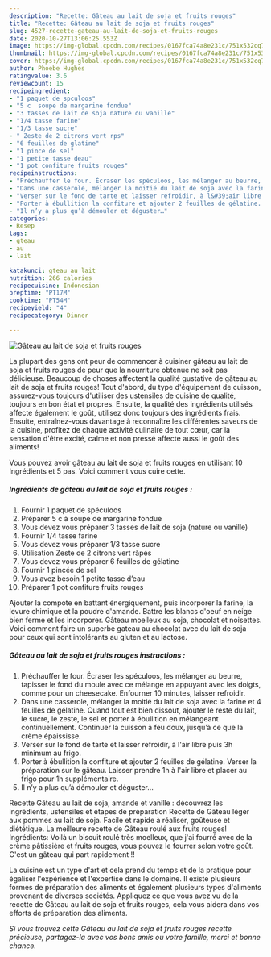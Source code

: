 ```yaml
---
description: "Recette: Gâteau au lait de soja et fruits rouges"
title: "Recette: Gâteau au lait de soja et fruits rouges"
slug: 4527-recette-gateau-au-lait-de-soja-et-fruits-rouges
date: 2020-10-27T13:06:25.553Z
image: https://img-global.cpcdn.com/recipes/0167fca74a8e231c/751x532cq70/gateau-au-lait-de-soja-et-fruits-rouges-photo-principale-de-la-recette.jpg
thumbnail: https://img-global.cpcdn.com/recipes/0167fca74a8e231c/751x532cq70/gateau-au-lait-de-soja-et-fruits-rouges-photo-principale-de-la-recette.jpg
cover: https://img-global.cpcdn.com/recipes/0167fca74a8e231c/751x532cq70/gateau-au-lait-de-soja-et-fruits-rouges-photo-principale-de-la-recette.jpg
author: Phoebe Hughes
ratingvalue: 3.6
reviewcount: 15
recipeingredient:
- "1 paquet de spculoos"
- "5 c  soupe de margarine fondue"
- "3 tasses de lait de soja nature ou vanille"
- "1/4 tasse farine"
- "1/3 tasse sucre"
- " Zeste de 2 citrons vert rps"
- "6 feuilles de glatine"
- "1 pince de sel"
- "1 petite tasse deau"
- "1 pot confiture fruits rouges"
recipeinstructions:
- "Préchauffer le four. Écraser les spéculoos, les mélanger au beurre, tapisser le fond du moule avec ce mélange en appuyant avec les doigts, comme pour un cheesecake. Enfourner 10 minutes, laisser refroidir."
- "Dans une casserole, mélanger la moitié du lait de soja avec la farine et 4 feuilles de gélatine. Quand tout est bien dissout, ajouter le reste du lait, le sucre, le zeste, le sel et porter à ébullition en mélangeant continuellement. Continuer la cuisson à feu doux, jusqu’à ce que la crème épaississe."
- "Verser sur le fond de tarte et laisser refroidir, à l&#39;air libre puis 3h minimum au frigo."
- "Porter à ébullition la confiture et ajouter 2 feuilles de gélatine. Verser la préparation sur le gâteau. Laisser prendre 1h à l&#39;air libre et placer au frigo pour 1h supplémentaire."
- "Il n’y a plus qu’à démouler et déguster…"
categories:
- Resep
tags:
- gteau
- au
- lait

katakunci: gteau au lait 
nutrition: 266 calories
recipecuisine: Indonesian
preptime: "PT17M"
cooktime: "PT54M"
recipeyield: "4"
recipecategory: Dinner

---
```



![Gâteau au lait de soja et fruits rouges](https://img-global.cpcdn.com/recipes/0167fca74a8e231c/751x532cq70/gateau-au-lait-de-soja-et-fruits-rouges-photo-principale-de-la-recette.jpg)

La plupart des gens ont peur de commencer à cuisiner gâteau au lait de soja et fruits rouges de peur que la nourriture obtenue ne soit pas délicieuse. Beaucoup de choses affectent la qualité gustative de gâteau au lait de soja et fruits rouges! Tout d'abord, du type d'équipement de cuisson, assurez-vous toujours d'utiliser des ustensiles de cuisine de qualité, toujours en bon état et propres. Ensuite, la qualité des ingrédients utilisés affecte également le goût, utilisez donc toujours des ingrédients frais. Ensuite, entraînez-vous davantage à reconnaître les différentes saveurs de la cuisine, profitez de chaque activité culinaire de tout cœur, car la sensation d'être excité, calme et non pressé affecte aussi le goût des aliments!

<!--inarticleads1-->

Vous pouvez avoir gâteau au lait de soja et fruits rouges en utilisant 10 Ingrédients et 5 pas. Voici comment vous cuire cette.

##### Ingrédients de gâteau au lait de soja et fruits rouges :

1. Fournir 1 paquet de spéculoos
1. Préparer 5 c à soupe de margarine fondue
1. Vous devez vous préparer 3 tasses de lait de soja (nature ou vanille)
1. Fournir 1/4 tasse farine
1. Vous devez vous préparer 1/3 tasse sucre
1. Utilisation  Zeste de 2 citrons vert râpés
1. Vous devez vous préparer 6 feuilles de gélatine
1. Fournir 1 pincée de sel
1. Vous avez besoin 1 petite tasse d’eau
1. Préparer 1 pot confiture fruits rouges


Ajouter la compote en battant énergiquement, puis incorporer la farine, la levure chimique et la poudre d&#39;amande. Battre les blancs d&#39;oeuf en neige bien ferme et les incorporer. Gâteau moelleux au soja, chocolat et noisettes. Voici comment faire un superbe gateau au chocolat avec du lait de soja pour ceux qui sont intolérants au gluten et au lactose. 

<!--inarticleads2-->

##### Gâteau au lait de soja et fruits rouges instructions :

1. Préchauffer le four. Écraser les spéculoos, les mélanger au beurre, tapisser le fond du moule avec ce mélange en appuyant avec les doigts, comme pour un cheesecake. Enfourner 10 minutes, laisser refroidir.
1. Dans une casserole, mélanger la moitié du lait de soja avec la farine et 4 feuilles de gélatine. Quand tout est bien dissout, ajouter le reste du lait, le sucre, le zeste, le sel et porter à ébullition en mélangeant continuellement. Continuer la cuisson à feu doux, jusqu’à ce que la crème épaississe.
1. Verser sur le fond de tarte et laisser refroidir, à l&#39;air libre puis 3h minimum au frigo.
1. Porter à ébullition la confiture et ajouter 2 feuilles de gélatine. Verser la préparation sur le gâteau. Laisser prendre 1h à l&#39;air libre et placer au frigo pour 1h supplémentaire.
1. Il n’y a plus qu’à démouler et déguster…


Recette Gâteau au lait de soja, amande et vanille : découvrez les ingrédients, ustensiles et étapes de préparation Recette de Gâteau léger aux pommes au lait de soja. Facile et rapide à réaliser, goûteuse et diététique. La meilleure recette de Gâteau roulé aux fruits rouges! Ingrédients: Voilà un biscuit roulé très moelleux, que j&#39;ai fourré avec de la crème pâtissière et fruits rouges, vous pouvez le fourrer selon votre goût. C&#39;est un gâteau qui part rapidement !! 

<!--inarticleads1-->

<p>
La cuisine est un type d'art et cela prend du temps et de la pratique pour égaliser l'expérience et l'expertise dans le domaine. Il existe plusieurs formes de préparation des aliments et également plusieurs types d'aliments provenant de diverses sociétés. Appliquez ce que vous avez vu de la recette de Gâteau au lait de soja et fruits rouges, cela vous aidera dans vos efforts de préparation des aliments.
</p>

<p>
<i>Si vous trouvez cette Gâteau au lait de soja et fruits rouges recette précieuse, partagez-la avec vos bons amis ou votre famille, merci et bonne chance.</i>
</p>
